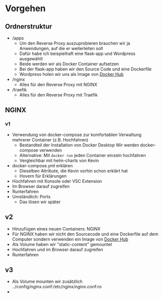 # Vorgehen

## Ordnerstruktur

- /apps
  - Um den Reverse Proxy auszuprobieren brauchen wir ja Anwendungen, auf die er weiterleiten soll
  - Dafür habe ich beispielhaft eine flask-app und Wordpress ausgewählt
  - Beide werden wir als Docker Container aufsetzen
  - Bei der flask-app haben wir den Source Code und eine Dockerfile
  - Wordpress holen wir uns als Image von [Docker Hub](https://hub.docker.com/_/wordpress)
- /nginx
  - Alles für den Reverse Proxy mit NGINX
- /traefik
  - Alles für den Reverse Proxy mit Traefik

## NGINX

### v1

- Verwendung von docker-compose zur komfortablen Verwaltung mehrerer Container (z.B. Hochfahren)
  - Bestandteil der Installation von Docker Desktop
Wir werden docker-compose verwenden
  - Alternative: Mit `docker run` jeden Container einzeln hochfahren
  - Vergleichbar mit helm-charts von Kevin
- docker-compose.yml erklären
  - Dieselben Attribute, die Kevin vorhin schon erklärt hat
  - Hovern für Erklärungen
- Hochfahren mit Konsole oder VSC Extension
- Im Browser darauf zugreifen
- Runterfahren
- Umständlich: Ports
  - Das lösen wir später

## v2

- Hinzufügen eines neuen Containers: NGINX
- Für NGINX haben wir nicht den Sourcecode und eine Dockerfile auf dem Computer sondern verwenden ein Image von [Docker Hub](https://hub.docker.com/_/nginx)
- Als Volume haben wir "static-content" gemountet
- Hochfahren und im Browser darauf zugreifen
- Runterfahren

## v3

- Als Volume mounten wir zusätzlich ../config/nginx.conf:/etc/nginx/nginx.conf:ro
- 